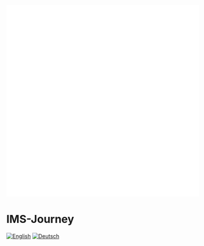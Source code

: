 <p align="center">
    <img src="assets/favicon.png">
</p>

# IMS-Journey
[![English](https://img.shields.io/badge/lang-en-red.svg)](https://github.com/jonatasemidio/multilanguage-readme-pattern/blob/master/README.md)
[![Deutsch](https://img.shields.io/badge/lang-en-red.svg)](https://github.com/jonatasemidio/multilanguage-readme-pattern/blob/master/README.md)